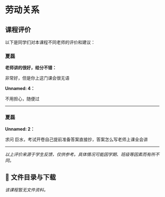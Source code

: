 # 劳动关系

## 课程评价

以下是同学们对本课程不同老师的评价和建议：

### 夏磊

**老师讲的很好，给分不错：**

非常好，但是你上这门课会很无语

**Unnamed: 4：**

不用担心，随便过

---

### 夏磊

**Unnamed: 2：**

求问 巨水，考试开卷自己提前准备答案直接抄，答案怎么写老师上课全会讲

---

*以上评价来源于学生反馈，仅供参考。具体情况可能因学期、班级等因素而有所不同。*
## 📄 文件目录与下载

_该课程暂无文件资料。_
